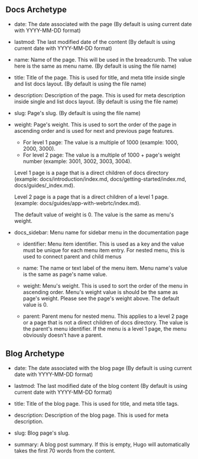 ## Docs Archetype

- date: The date associated with the page (By default is using current date with YYYY-MM-DD format)

- lastmod: The last modified date of the content (By default is using current date with YYYY-MM-DD format)

- name: Name of the page. This will be used in the breadcrumb. The value here is the same as menu name. (By default is using the file name)

- title: Title of the page. This is used for title, and meta title inside single and list docs layout. (By default is using the file name)

- description: Description of the page. This is used for meta description inside single and list docs layout. (By default is using the file name)

- slug: Page's slug. (By default is using the file name)

- weight: Page's weight. This is used to sort the order of the page in ascending order and is used for next and previous page features.
  - For level 1 page: The value is a multiple of 1000 (example: 1000, 2000, 3000).
  - For level 2 page: The value is a multiple of 1000 + page's weight number (example: 3001, 3002, 3003, 3004).

  Level 1 page is a page that is a direct children of docs directory (example: docs/introduction/index.md, docs/getting-started/index.md, docs/guides/_index.md).

  Level 2 page is a page that is a direct children of a level 1 page. (example: docs/guides/app-with-webrtc/index.md).

  The default value of weight is 0. The value is the same as menu's weight.

- docs_sidebar: Menu name for sidebar menu in the documentation page
    - identifier: Menu item identifier. This is used as a key and the value must be unique for each menu item entry. For nested menu, this is used to connect parent and child menus

    - name: The name or text label of the menu item. Menu name's value is the same as page's name value.

    - weight: Menu's weight. This is used to sort the order of the menu in ascending order. Menu's weight value is should be the same as page's weight. Please see the page's weight above. The default value is 0.

    - parent: Parent menu for nested menu. This applies to a level 2 page or a page that is not a direct children of docs directory. The value is the parent's menu identifier. If the menu is a level 1 page, the menu obviously doesn't have a parent.


## Blog Archetype
- date: The date associated with the blog page (By default is using current date with YYYY-MM-DD format)

- lastmod: The last modified date of the blog content (By default is using current date with YYYY-MM-DD format)

- title: Title of the blog page. This is used for title, and meta title tags.

- description: Description of the blog page. This is used for meta description.

- slug: Blog page's slug.

- summary: A blog post summary. If this is empty, Hugo will automatically takes the first 70 words from the content.
